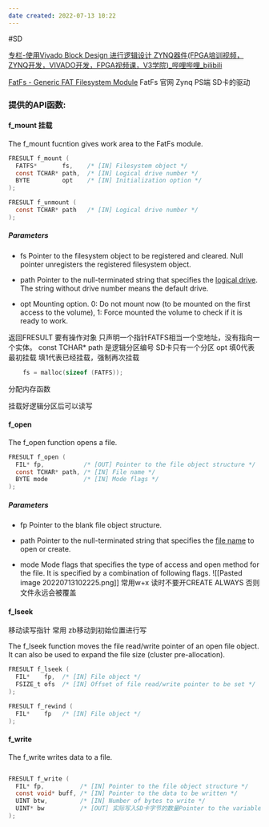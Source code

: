 ```yaml
---
date created: 2022-07-13 10:22
---
```


#SD

[专栏-使用Vivado Block Design 进行逻辑设计 ZYNQ器件(FPGA培训视频，ZYNQ开发，VIVADO开发，FPGA视频课，V3学院)_哔哩哔哩_bilibili](https://www.bilibili.com/video/BV1u4411P7pL?p=8)

[FatFs - Generic FAT Filesystem Module](http://elm-chan.org/fsw/ff/00index_e.html)
FatFs 官网
Zynq PS端 SD卡的驱动

### 提供的API函数:

#### f_mount 挂载

The f_mount fucntion gives work area to the FatFs module.

```c
FRESULT f_mount (
  FATFS*       fs,    /* [IN] Filesystem object */
  const TCHAR* path,  /* [IN] Logical drive number */
  BYTE         opt    /* [IN] Initialization option */
);

FRESULT f_unmount (
  const TCHAR* path   /* [IN] Logical drive number */
);

```

##### Parameters

- fs
  Pointer to the filesystem object to be registered and cleared. Null pointer unregisters the registered filesystem object.

- path
  Pointer to the null-terminated string that specifies the [logical drive](http://elm-chan.org/fsw/ff/doc/filename.html). The string without drive number means the default drive.

- opt
  Mounting option. 0: Do not mount now (to be mounted on the first access to the volume), 1: Force mounted the volume to check if it is ready to work.

返回FRESULT 要有操作对象 只声明一个指针FATFS相当一个空地址，没有指向一个实体。
const TCHAR* path 是逻辑分区编号 SD卡只有一个分区
opt 填0代表最初挂载 填1代表已经挂载，强制再次挂载

```C
    fs = malloc(sizeof (FATFS));
```

分配内存函数

挂载好逻辑分区后可以读写

#### f_open

The f_open function opens a file.

```c
FRESULT f_open (
  FIL* fp,           /* [OUT] Pointer to the file object structure */
  const TCHAR* path, /* [IN] File name */
  BYTE mode          /* [IN] Mode flags */
);
```

##### Parameters

- fp
  Pointer to the blank file object structure.

- path
  Pointer to the null-terminated string that specifies the [file name](http://elm-chan.org/fsw/ff/doc/filename.html) to open or create.

- mode
  Mode flags that specifies the type of access and open method for the file. It is specified by a combination of following flags.
![[Pasted image 20220713102225.png]]
常用w+x
读时不要开CREATE ALWAYS 否则文件永远会被覆盖

#### f_lseek
移动读写指针 常用 zb移动到初始位置进行写

The f_lseek function moves the file read/write pointer of an open file object. It can also be used to expand the file size (cluster pre-allocation).


``` c
FRESULT f_lseek (
  FIL*    fp,  /* [IN] File object */
  FSIZE_t ofs  /* [IN] Offset of file read/write pointer to be set */
);

FRESULT f_rewind (
  FIL*    fp   /* [IN] File object */
);
```
####  f_write
 The f_write writes data to a file.

```c

FRESULT f_write (
  FIL* fp,          /* [IN] Pointer to the file object structure */
  const void* buff, /* [IN] Pointer to the data to be written */
  UINT btw,         /* [IN] Number of bytes to write */
  UINT* bw          /* [OUT] 实际写入SD卡字节的数量Pointer to the variable to return number of bytes written */
);
```
